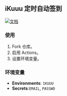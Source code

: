 ## iKuuu 定时自动签到

[![文档](https://img.shields.io/badge/文档-blue)](https://ewigl.github.io/notes/posts/202410/github-actions/)

### 使用

1. Fork 仓库。
2. 启用 Actions。
3. 设置环境变量。

### 环境变量

- **Environments**: `IKUUU`
- **Secrets**:`EMAIL`, `PASSWD`
